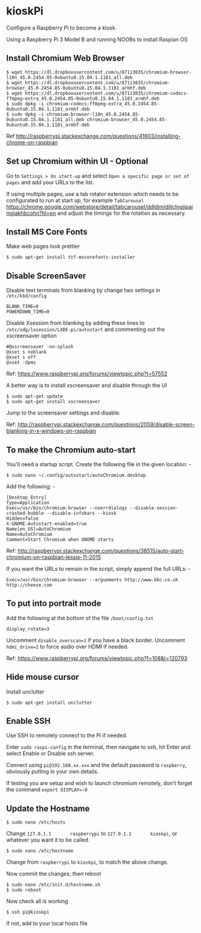 # kioskPi
Configure a Raspberry Pi to become a kiosk.  

Using a Raspberry Pi 3 Model B and running NOOBs to install Raspian OS

## Install Chromium Web Browser

```
$ wget https://dl.dropboxusercontent.com/u/87113035/chromium-browser-l10n_45.0.2454.85-0ubuntu0.15.04.1.1181_all.deb
$ wget https://dl.dropboxusercontent.com/u/87113035/chromium-browser_45.0.2454.85-0ubuntu0.15.04.1.1181_armhf.deb
$ wget https://dl.dropboxusercontent.com/u/87113035/chromium-codecs-ffmpeg-extra_45.0.2454.85-0ubuntu0.15.04.1.1181_armhf.deb
$ sudo dpkg -i chromium-codecs-ffmpeg-extra_45.0.2454.85-0ubuntu0.15.04.1.1181_armhf.deb
$ sudo dpkg -i chromium-browser-l10n_45.0.2454.85-0ubuntu0.15.04.1.1181_all.deb chromium-browser_45.0.2454.85-0ubuntu0.15.04.1.1181_armhf.deb
```

Ref http://raspberrypi.stackexchange.com/questions/41603/installing-chrome-on-raspbian


## Set up Chromium within UI - Optional
Go to `Settings > On start-up` and select `Open a specific page or set of pages` and add your URLs to the list.

If using multiple pages, use a tab rotator extension which needs to be configurated to run at start up, for example `TabCarousel` https://chrome.google.com/webstore/detail/tabcarousel/ddldimidiliclngjipajmjjiakhbcohn?hl=en and adjust the timings for the rotation as necessary.


## Install MS Core Fonts
Make web pages look prettier

```
$ sudo apt-get install ttf-mscorefonts-installer
```

## Disable ScreenSaver
Disable text terminals from blanking by change two settings in `/etc/kbd/config`

```
BLANK_TIME=0
POWERDOWN_TIME=0
```

Disable Xsession from blanking by adding these lines to `/etc/xdg/lxsession/LXDE-pi/autostart` and commenting out the xscreensaver option

```
#@xscreensaver -no-splash
@xset s noblank 
@xset s off 
@xset -dpms
```

Ref: https://www.raspberrypi.org/forums/viewtopic.php?t=57552


A better way is to install xscreensaver and disable through the UI

```
$ sudo apt-get update
$ sudo apt-get install xscreensaver
```
Jump to the screensaver settings and disable.

Ref: http://raspberrypi.stackexchange.com/questions/2059/disable-screen-blanking-in-x-windows-on-raspbian


## To make the Chromium auto-start
You'll need a startup script.  Create the following file in the given location: -
```
$ sudo nano ~/.config/autostart/autoChromium.desktop
```

Add the following: -

```
[Desktop Entry]
Type=Application
Exec=/usr/bin/chromium-browser --noerrdialogs --disable-session-crashed-bubble --disable-infobars --kiosk
Hidden=false
X-GNOME-Autostart-enabled=true
Name[en_US]=AutoChromium
Name=AutoChromium
Comment=Start Chromium when GNOME starts
```
Ref: http://raspberrypi.stackexchange.com/questions/38515/auto-start-chromium-on-raspbian-jessie-11-2015

If you want the URLs to remain in the script, simply append the full URLs: -
```
Exec=/usr/bin/chromium-browser --arguements http://www.bbc.co.uk http://cheese.com
```
## To put into portrait mode

Add the following at the bottom of the file `/boot/config.txt`

```
display_rotate=3
```

Uncomment `disable_overscan=1` if you have a black border.
Uncomment `hdmi_drive=2` to force audio over HDMI if needed.

Ref: https://www.raspberrypi.org/forums/viewtopic.php?f=108&t=120793

## Hide mouse cursor

Install unclutter

```
$ sudo apt-get install unclutter
```




## Enable SSH
Use SSH to remotely connect to the Pi if needed.

Enter `sudo raspi-config` in the terminal, then navigate to ssh, hit Enter and select Enable or Disable ssh server.

Connect using `pi@192.168.xx.xxx` and the default password is `raspberry`, obviously putting in your own details.


If testing you are setup and wish to launch chromium remotely, don't forget the command `export DISPLAY=:0`




## Update the Hostname

```
$ sudo nano /etc/hosts
```
Change `127.0.1.1       raspberrypi` to `127.0.1.1       kioskpi`, or whatever you want it to be called.

```
$ sudo nano /etc/hostname
```
Change from `raspberrypi` to `kioskpi`, to match the above change.

Now commit the changes, then reboot

```
$ sudo nano /etc/init.d/hostname.sh 
$ sudo reboot
```

Now check all is working

```
$ ssh pi@kioskpi
```

If not, add to your local hosts file
